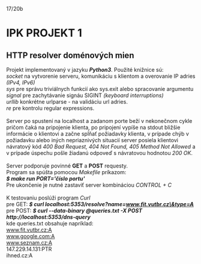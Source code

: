 17/20b

# **IPK PROJEKT 1**

## HTTP resolver doménových mien

Projekt implementovaný v jazyku **_Python3_**.
Použité knižnice sú:<br/>
_socket_ na vytvorenie serveru, komunikáciu s klientom a overovanie IP adries _(IPv4, IPv6)_ <br/>
_sys_ pre správu triviálnych funkcií ako sys.exit alebo spracovanie argumentu<br/>
_signal_ pre zachytávanie signáu SIGINT _(keyboard interruptions)_ <br/>
_urllib_ konkrétne urlparse - na validáciu url adries.<br/>
_re_ pre kontrolu regular expressions. <br/>
<br/>
Server po spustení na localhost a zadanom porte beží v nekonečnom cykle pričom čaká na pripojenie klienta, po pripojení vypíše na stdout bližšie informácie o klientovi a začne spĺňať požiadavky klienta, v prípade chýb v požiadavku alebo iných nepriaznivých situacií server posiela klientovi návratový kód  _400 Bad Request, 404 Not Found, 405 Method Not Allowed_ a v prípade úspechu pošle žiadanú odpoveď s návratovou hodnotou _200 OK_.<br/>
<br/>
Server podporuje povinné **GET** a **POST** requesty.<br/>
Program sa spúšta pomocou _Makefile_ príkazom:<br/>
**_$ make run PORT='číslo portu'_**<br/>
Pre ukončenie je nutné zastaviť server kombináciou _CONTROL + C_ <br/>
<br/>
K testovaniu poslúži program _Curl_  <br/>
pre GET: **_$ curl localhost:5353/resolve?name=www.fit.vutbr.cz\&type=A_** <br/>
pre POST: **_$ curl --data-binary @queries.txt -X POST http://localhost:5353/dns-query_** <br/>
kde queries.txt obsahuje napríklad:  <br/>
www.fit.vutbr.cz:A <br/>
www.google.com:A <br/>
www.seznam.cz:A <br/>
147.229.14.131:PTR <br/>
ihned.cz:A <br/>
